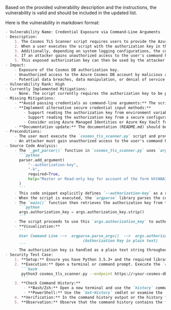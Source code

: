 Based on the provided vulnerability description and the instructions, the vulnerability is valid and should be included in the updated list.

Here is the vulnerability in markdown format:

```markdown
- Vulnerability Name: Credential Exposure via Command-Line Arguments
- Description:
    1. The Cosmos TLS Scanner script requires users to provide the Azure Cosmos DB authorization key as a command-line argument using the `--authorization-key` or `-k` parameter.
    2. When a user executes the script with the authorization key in the command line, the entire command, including the sensitive authorization key, is recorded in the command history of the user's shell (e.g., `.bash_history` for bash, `.zsh_history` for zsh, or command history in PowerShell).
    3. Additionally, depending on system logging configurations, the command execution, including the authorization key, might be logged in system logs.
    4. If an attacker gains unauthorized access to the user's command history files or system logs, they can easily retrieve the Cosmos DB authorization key in plain text.
    5. This exposed authorization key can then be used by the attacker to gain unauthorized access to the targeted Azure Cosmos DB account, potentially leading to data breaches, data manipulation, or other malicious activities.
- Impact:
    - Exposure of the Cosmos DB authorization key.
    - Unauthorized access to the Azure Cosmos DB account by malicious actors.
    - Potential data breaches, data manipulation, or denial of service against the Cosmos DB account.
- Vulnerability Rank: High
- Currently Implemented Mitigations:
    - None. The script currently requires the authorization key to be passed as a command-line argument without any alternative secure input methods.
- Missing Mitigations:
    - **Avoid passing credentials as command-line arguments:** The script should be modified to avoid accepting the authorization key directly as a command-line argument.
    - **Implement alternative secure credential input methods:**
        - Support reading the authorization key from environment variables. This prevents the key from being directly visible in command history.
        - Support reading the authorization key from a secure configuration file with restricted access permissions.
        - Consider using Azure Managed Identities or Azure Key Vault for more secure credential management in Azure environments, although this might be overkill for a standalone script.
    - **Documentation update:** The documentation (README.md) should be updated to explicitly warn users about the security risks of passing the authorization key as a command-line argument and recommend using environment variables or other secure methods for providing credentials.
- Preconditions:
    - The user must execute the `cosmos_tls_scanner.py` script and provide the Cosmos DB authorization key as a command-line argument.
    - An attacker must gain unauthorized access to the user's command history files (e.g., `.bash_history`, `.zsh_history`) or system logs where command executions are logged.
- Source Code Analysis:
    - The `_get_parser()` function in `cosmos_tls_scanner.py` uses `argparse` to define command-line arguments:
      ```python
      parser.add_argument(
          "--authorization-key",
          "-k",
          required=True,
          help="Master or Read-only key for account of the form khYANAIiAl12n...==",
      )
      ```
    - This code snippet explicitly defines `--authorization-key` as a required command-line argument.
    - When the script is executed, the `argparse` library parses the command-line arguments, including the authorization key provided by the user directly in the command.
    - The `main()` function then retrieves the authorization key from the parsed arguments:
      ```python
      args.authorization_key = args.authorization_key.strip()
      ```
    - The script proceeds to use this `args.authorization_key` to authenticate with Azure Cosmos DB in the `list_databases` and `basic_query` functions.
    - **Visualization:**
      ```
      User Command Line -->  argparse.parse_args()  -->  args.authorization_key  -->  _get_auth_header()  -->  Cosmos DB Authentication
                                  (Authorization Key in plain text)
      ```
    - The authorization key is handled as a plain text string throughout the script after being parsed from the command line, increasing the risk of exposure if command history or logs are compromised.
- Security Test Case:
    1. **Setup:** Ensure you have Python 3.5.3+ and the required libraries installed (`pip install -r requirements.txt`). You also need an Azure Cosmos DB account endpoint and a valid authorization key.
    2. **Execution:** Open a terminal or command prompt. Execute the `cosmos_tls_scanner.py` script with the `--endpoint` and `--authorization-key` arguments, replacing `<endpoint>` with your Cosmos DB endpoint and `<key>` with your Cosmos DB authorization key. For example:
       ```bash
       python3 cosmos_tls_scanner.py --endpoint https://<your-cosmos-db-account>.documents.azure.com:443/ --authorization-key <your-cosmos-db-authorization-key>
       ```
    3. **Check Command History:**
        - **Bash/Zsh:** Open a new terminal and use the `history` command or examine the `.bash_history` or `.zsh_history` file in your home directory (e.g., `cat ~/.bash_history` or `cat ~/.zsh_history`).
        - **PowerShell:** Use the `Get-History` cmdlet or examine the `$HOME\AppData\Roaming\Microsoft\Windows\PowerShell\PSReadLine\ConsoleHost_history.txt` file.
    4. **Verification:** In the command history output or the history file, locate the command you executed in step 2.
    5. **Observation:** Observe that the command history contains the full command you executed, including the `--authorization-key` argument and the Cosmos DB authorization key in plain text. This confirms that the authorization key is exposed in the command history, making it potentially accessible to attackers who might gain access to the user's system or account.